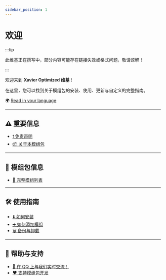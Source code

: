 ```yaml
---
sidebar_position: 1
---
```

# 欢迎

:::tip

此维基正在撰写中，部分内容可能存在链接失效或格式问题，敬请谅解！

:::

欢迎来到 **Xavier Optimized 维基**！  

在这里，您可以找到关于模组包的安装、使用、更新与自定义的完整指南。  

🌍 [Read in your language](https://translate.google.com/translate?js=n&sl=auto&u=https://docs.xaviermc.top/)

---

## ⚠️ 重要信息

- [❗ 免责声明](disclaimers.md)
- [📦 关于本模组包](introduction.md)

---

## 🧩 模组包信息

- [📜 完整模组列表](modlist.md)

---

## 🛠️ 使用指南

- [⬇️ 如何安装](/FAQ/install-instructions.md)
- [➕ 如何添加模组](/FAQ/adding-more-mods.md)
- [🗑️ 备份与卸载](/FAQ/backup-and-uninstall.md)

---

## 💬 帮助与支持

- [💬 在 QQ 上与我们实时交流！](https://qm.qq.com/q/alY4q3bYHK)
- [❤️ 支持模组包开发](https://paypal.me/cerealaxis)
